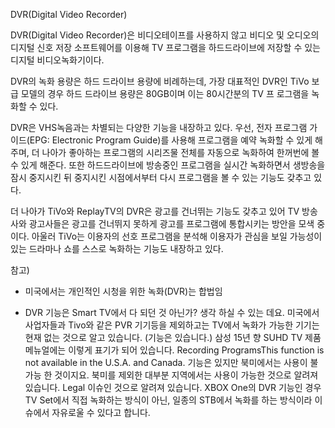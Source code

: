 DVR(Digital Video Recorder)

DVR(Digital Video Recorder)은 비디오테이프를 사용하지 않고 비디오 및 오디오의 디지털 신호 저장 소프트웨어를 이용해 TV 프로그램을 하드드라이브에 저장할 수 있는 디지털 비디오녹화기이다. 

DVR의 녹화 용량은 하드 드라이브 용량에 비례하는데, 가장 대표적인 DVR인 TiVo 보급 모델의 경우 하드 드라이브 용량은 80GB이며 이는 80시간분의 TV 프
로그램을 녹화할 수 있다. 

DVR은 VHS녹음과는 차별되는 다양한 기능을 내장하고 있다. 우선, 전자 프로그램 가이드(EPG: Electronic Program Guide)를 사용해 프로그램을 예약 녹화할 수 있게 해주며, 더 나아가 좋아하는 프로그램의 시리즈물 전체를 자동으로 녹화하여 한꺼번에 볼 수 있게 해준다. 또한 하드드라이브에 방송중인 프로그램을 실시간 녹화하면서 생방송을 잠시 중지시킨 뒤 중지시킨 시점에서부터 다시 프로그램을 볼 수 있는 기능도 갖추고 있다. 

더 나아가 TiVo와 ReplayTV의 DVR은 광고를 건너뛰는 기능도 갖추고 있어 TV 방송사와 광고사들은 광고를 건너뛰지 못하게 광고를 프로그램에 통합시키는 방안을 모색 중이다. 아울러 TiVo는 이용자의 선호 프로그램을 분석해 이용자가 관심을 보일 가능성이 있는 드라마나 쇼를 스스로 녹화하는 기능도 내장하고 있다.


참고)
* 미국에서는 개인적인 시청을 위한 녹화(DVR)는 합법임

* DVR 기능은 Smart TV에서 다 되던 것 아닌가? 생각 하실 수 있는 데요. 미국에서 사업자들과 Tivo와 같은 PVR 기기등을 제외하고는 TV에서 녹화가 가능한 기기는 현재 없는 것으로 알고 있습니다. (기능은 있습니다.)
삼성 15년 향 SUHD TV 제품 메뉴얼에는 이렇게 표기가 되어 있습니다.
Recording ProgramsThis function is not available in the U.S.A. and Canada.
기능은 있지만 북미에서는 사용이 불가능 한 것이지요. 북미를 제외한 대부분 지역에서는 사용이 가능한 것으로 알려져 있습니다. Legal 이슈인 것으로 알려져 있습니다. XBOX One의 DVR 기능인 경우 TV Set에서 직접 녹화하는 방식이 아닌, 일종의 STB에서 녹화를 하는 방식이라 이슈에서 자유로울 수 있다고 합니다.
